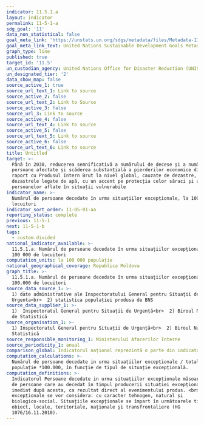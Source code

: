 ```yaml
---
indicator: 11.5.1.a
layout: indicator
permalink: 11-5-1-a
sdg_goal: '11'
data_non_statistical: false
goal_meta_link: 'https://unstats.un.org/sdgs/metadata/files/Metadata-11-05-01.pdf'
goal_meta_link_text: United Nations Sustainable Development Goals Metadata (PDF 224 KB)
graph_type: line
published: true
target_id: '11.5'
un_custodian_agency: United Nations Office for Disaster Reduction (UNISDR)
un_designated_tier: '2'
data_show_map: false
source_active_1: true
source_url_text_1: Link to source
source_active_2: false
source_url_text_2: Link to Source
source_active_3: false
source_url_3: Link to source
source_active_4: false
source_url_text_4: Link to source
source_active_5: false
source_url_text_5: Link to source
source_active_6: false
source_url_text_6: Link to source
title: Untitled
target: >-
  Până în 2030, reducerea semnificativă a numărului de decese și a numărului de
  persoane afectate și scăderea substanțială a pierderilor economice directe în
  raport cu Produsul Intern Brut la nivel global, cauzate de dezastre, inclusiv
  dezastrele legate de apă, cu un accent pe protecția celor săraci și a
  persoanelor aflate în situații vulnerabile
indicator_name: >-
  Numărul de persoane decedate în urma situațiilor excepționale, la 100 000 de
  locuitori
indicator_sort_order: 11-05-01-aa
reporting_status: complete
previous: 11-5-1
next: 11-5-1-b
tags:
  - custom.divided
national_indicator_available: >-
  11.5.1.a. Numărul de persoane decedate în urma situațiilor excepționale, la
  100 000 de locuitori
computation_units: la 100 000 populație
national_geographical_coverage: Republica Moldova
graph_title: >-
  11.5.1.a. Numărul de persoane decedate în urma situațiilor excepționale, la
  100.000 de locuitori
source_data_source_1: >-
  1) date administrative ale Inspectoratului General pentru Situații de
  Urgenta<br>  2) statistica populației produsa de BNS
source_data_supplier_1: >-
  1)  Inspectoratul General pentru Situații de Urgență<br>  2) Biroul Național
  de Statistică
source_organisation_1: >-
  1) Inspectoratul General pentru Situații de Urgență<br>  2) Biroul Național de
  Statistică
source_responsible_monitoring_1: Ministerului Afacerilor Interne
source_periodicity_1: anual
comparison_global: Indicatorul național reprezintă o parte din indicatorul global
computation_calculations: >-
  Numărul de persoane decedate in urma situațiilor excepționale / total
  populație *100.000, în funcție de tipul de situație excepțională.
computation_definitions: >-
  Indicatorul Persoane decedate in urma situațiilor excepționale măsoară numărul
  de persoane care au decedat în timpul producerii situației excepționale sau
  imediat după acesta, ca rezultat direct al evenimentului produs. <br>Situații
  excepționale se vor considera: cu caracter tehnogen, natural și
  biologico-social. Situațiile excepționale se împart în următoarele tipuri: de
  obiect, locale, teritoriale, naționale și transfrontaliere (HG
  1076/16.11.2010).
---
```

